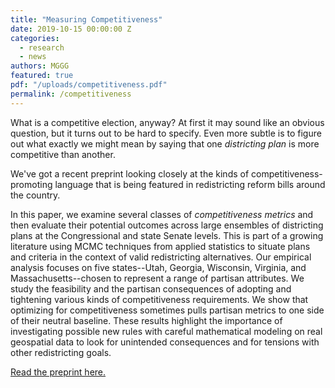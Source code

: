 ```yaml
---
title: "Measuring Competitiveness"
date: 2019-10-15 00:00:00 Z
categories:
  - research
  - news
authors: MGGG
featured: true
pdf: "/uploads/competitiveness.pdf"
permalink: /competitiveness
---
```


What is a competitive election, anyway?  At first it may sound like an obvious
question, but it turns out to be hard to specify.  Even more subtle is to 
figure out what exactly we might mean by saying that one <i>districting plan</i>
is more competitive than another.

We've got a recent preprint looking closely at the kinds of competitiveness-promoting
language that is being featured in redistricting reform bills around the country.


In this paper, we examine several classes of *competitiveness metrics* 
and then evaluate their potential outcomes across
large ensembles of districting plans at the Congressional and state Senate
levels. This is part of a growing literature using MCMC techniques from applied
statistics to situate plans and criteria in the context of valid redistricting
alternatives. Our empirical analysis focuses on five states--Utah, Georgia,
Wisconsin, Virginia, and Massachusetts--chosen to represent a range of partisan
attributes. We study the feasibility and the partisan consequences of adopting
and tightening various kinds of competitiveness requirements. We show that
optimizing for competitiveness sometimes pulls partisan metrics to one side of
their neutral baseline. These results highlight the importance of investigating
possible new rules with careful mathematical modeling on real geospatial data
to look for unintended consequences and for tensions with other redistricting
goals.


[Read the preprint here.](/uploads/competitiveness.pdf)
